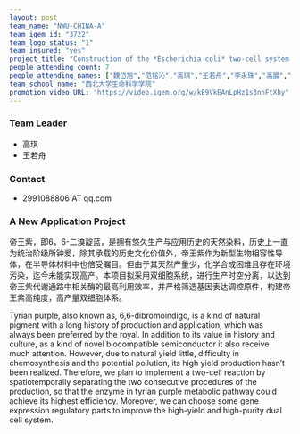 ```yaml
---
layout: post
team_name: "NWU-CHINA-A"
team_igem_id: "3722"
team_logo_status: "1"
team_insured: "yes"
project_title: "Construction of the *Escherichia coli* two-cell system for monarch violet dye production"
people_attending_count: 7
people_attending_names: ["魏岱旭","范铭沁","高琪","王若舟","李永珠","高展","叶少杰"]
team_school_name: "西北大学生命科学学院"
promotion_video_URL: "https://video.igem.org/w/kE9VkEAnLpHz1s3nnFtXhy"
---
```



### Team Leader
* 高琪
* 王若舟

### Contact
* 2991088806 AT qq.com

### A New Application Project

帝王紫，即6，6-二溴靛蓝，是拥有悠久生产与应用历史的天然染料，历史上一直为统治阶级所钟爱，除其承载的历史文化价值外，帝王紫作为新型生物相容性导体，在半导体材料中也倍受瞩目。但由于其天然产量少，化学合成困难且存在环境污染，迄今未能实现高产。本项目拟采用双细胞系统，进行生产时空分离，以达到帝王紫代谢通路中相关酶的最高利用效率，并严格筛选基因表达调控原件，构建帝王紫高纯度，高产量双细胞体系。

Tyrian purple, also known as, 6,6-dibromoindigo, is a kind of natural pigment with a long history of production and application, which was always been preferred by the royal. In addition to its value in history and culture, as a kind of novel biocompatible semiconductor it also receive much attention. However, due to natural yield little, difficulty in chemosynthesis and the potential pollution, its high yield production hasn’t been realized. Therefore, we plan to implement a two-cell reaction by spatiotemporally separating the two consecutive procedures of the production, so that the enzyme in tyrian purple metabolic pathway could achieve its highest efficiency. Moreover, we can choose some gene expression regulatory parts to improve the high-yield and high-purity dual cell system.
